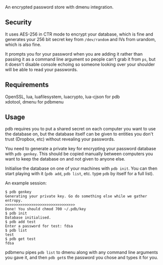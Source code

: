 An encrypted password store with dmenu integration.


Security
--------

It uses AES-256 in CTR mode to encrypt your database, which is fine and
generates your 256 bit secret key from `/dev/random` and IVs from
urandom, which is also fine.

It prompts you for your password when you are adding it rather than
passing it as a command line argument so people can't grab it from `ps`,
but it doesn't disable console echoing so someone looking over your
shoulder will be able to read your passwords.


Requirements
------------

OpenSSL, lua, luafilesystem, luacrypto, lua-cjson for pdb  
xdotool, dmenu for pdbmenu


Usage
-----

pdb requires you to put a shared secret on each computer you want to
use the database on, but the database itself can be given to entities
you don't trust (Dropbox, etc) without revealing your passwords.

You need to generate a private key for encrypting your password database
with `pdb genkey`. This should be copied manually between computers you
want to keep the database on and not given to anyone else.

Initialise the database on one of your machines with `pdb init`. You can
then start playing with it (`pdb add`, `pdb list`, etc. type `pdb` by
itself for a full list).

An example session:

	$ pdb genkey
	Generating your private key. Go do something else while we gather entropy.
	>>>>>>>>>>>>>>>>>>>>>>>>>>>>>>>>
	Done! You should chmod 700 ~/.pdb/key
	$ pdb init 
	Database initialised.
	$ pdb add test 
	Enter a password for test: fdsa
	$ pdb list 
	test
	$ pdb get test 
	fdsa

pdbmenu pipes `pdb list` to dmenu along with any command line arguments
you gave it, and then `pdb get`s the password you chose and types it for
you.

